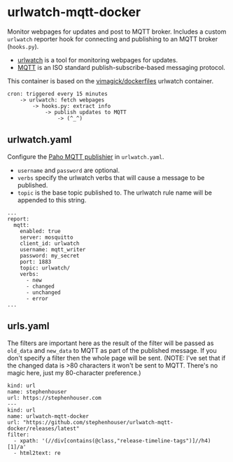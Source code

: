 urlwatch-mqtt-docker
========

Monitor webpages for updates and post to MQTT broker. Includes a custom `urlwatch` reporter hook for connecting and publishing to an MQTT broker (`hooks.py`).

* [urlwatch][1] is a tool for monitoring webpages for updates.
* [MQTT][2] is an ISO standard publish-subscribe-based messaging protocol.

This container is based on the [vimagick/dockerfiles](https://github.com/vimagick/dockerfiles) urlwatch container. 

```
cron: triggered every 15 minutes
    -> urlwatch: fetch webpages
        -> hooks.py: extract info
            -> publish updates to MQTT
                -> (^_^)
```

## urlwatch.yaml

Configure the [Paho MQTT publishier](https://pypi.org/project/paho-mqtt/) in `urlwatch.yaml`.

* `username` and `password` are optional. 
* `verbs` specify the urlwatch verbs that will cause a message to be published.
* `topic` is the base topic published to. The urlwatch rule name will be appended to this string.

```
...
report:
  mqtt:
    enabled: true
    server: mosquitto
    client_id: urlwatch
    username: mqtt_writer
    password: my_secret
    port: 1883
    topic: urlwatch/
    verbs:
      - new
      - changed
      - unchanged
      - error
...
```

## urls.yaml

The filters are important here as the result of the filter will be passed as `old_data` and `new_data` to MQTT as part of the published message. If you don't specify a filter then the whole page will be sent. (NOTE: I've set that if the changed data is >80 characters it won't be sent to MQTT. There's no magic here, just my 80-character preference.)


```
kind: url
name: stephenhouser
url: https://stephenhouser.com
---
kind: url
name: urlwatch-mqtt-docker
url: "https://github.com/stephenhouser/urlwatch-mqtt-docker/releases/latest"
filter:
  - xpath: '(//div[contains(@class,"release-timeline-tags")]//h4)[1]/a'
  - html2text: re
```

[1]: http://thp.io/2008/urlwatch/
[2]: http://mqtt.org/
